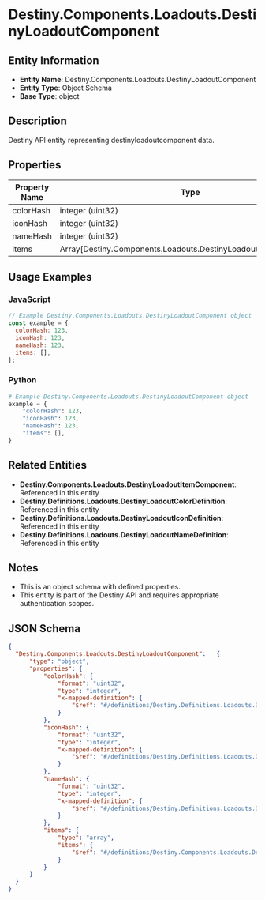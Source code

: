 # Destiny.Components.Loadouts.DestinyLoadoutComponent

## Entity Information
- **Entity Name**: Destiny.Components.Loadouts.DestinyLoadoutComponent
- **Entity Type**: Object Schema
- **Base Type**: object

## Description
Destiny API entity representing destinyloadoutcomponent data.

## Properties

| Property Name | Type | Description | Required |
|---------------|------|-------------|----------|
| colorHash | integer (uint32) |  | No |
| iconHash | integer (uint32) |  | No |
| nameHash | integer (uint32) |  | No |
| items | Array[Destiny.Components.Loadouts.DestinyLoadoutItemComponent] |  | No |

## Usage Examples

### JavaScript
```javascript
// Example Destiny.Components.Loadouts.DestinyLoadoutComponent object
const example = {
  colorHash: 123,
  iconHash: 123,
  nameHash: 123,
  items: [],
};
```

### Python
```python
# Example Destiny.Components.Loadouts.DestinyLoadoutComponent object
example = {
    "colorHash": 123,
    "iconHash": 123,
    "nameHash": 123,
    "items": [],
}
```

## Related Entities
- **Destiny.Components.Loadouts.DestinyLoadoutItemComponent**: Referenced in this entity
- **Destiny.Definitions.Loadouts.DestinyLoadoutColorDefinition**: Referenced in this entity
- **Destiny.Definitions.Loadouts.DestinyLoadoutIconDefinition**: Referenced in this entity
- **Destiny.Definitions.Loadouts.DestinyLoadoutNameDefinition**: Referenced in this entity

## Notes
- This is an object schema with defined properties.
- This entity is part of the Destiny API and requires appropriate authentication scopes.

## JSON Schema
```json
{
  "Destiny.Components.Loadouts.DestinyLoadoutComponent":   {
      "type": "object",
      "properties": {
          "colorHash": {
              "format": "uint32",
              "type": "integer",
              "x-mapped-definition": {
                  "$ref": "#/definitions/Destiny.Definitions.Loadouts.DestinyLoadoutColorDefinition"
              }
          },
          "iconHash": {
              "format": "uint32",
              "type": "integer",
              "x-mapped-definition": {
                  "$ref": "#/definitions/Destiny.Definitions.Loadouts.DestinyLoadoutIconDefinition"
              }
          },
          "nameHash": {
              "format": "uint32",
              "type": "integer",
              "x-mapped-definition": {
                  "$ref": "#/definitions/Destiny.Definitions.Loadouts.DestinyLoadoutNameDefinition"
              }
          },
          "items": {
              "type": "array",
              "items": {
                  "$ref": "#/definitions/Destiny.Components.Loadouts.DestinyLoadoutItemComponent"
              }
          }
      }
  }
}
```
